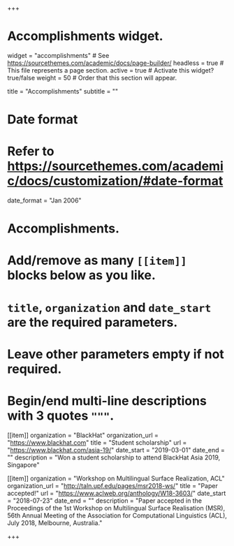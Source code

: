 +++
# Accomplishments widget.
widget = "accomplishments"  # See https://sourcethemes.com/academic/docs/page-builder/
headless = true  # This file represents a page section.
active = true  # Activate this widget? true/false
weight = 50  # Order that this section will appear.

title = "Accomplish&shy;ments"
subtitle = ""

# Date format
#   Refer to https://sourcethemes.com/academic/docs/customization/#date-format
date_format = "Jan 2006"

# Accomplishments.
#   Add/remove as many `[[item]]` blocks below as you like.
#   `title`, `organization` and `date_start` are the required parameters.
#   Leave other parameters empty if not required.
#   Begin/end multi-line descriptions with 3 quotes `"""`.

[[item]]
  organization = "BlackHat"
  organization_url = "https://www.blackhat.com"
  title = "Student scholarship"
  url = "https://www.blackhat.com/asia-19/"
  date_start = "2019-03-01"
  date_end = ""
  description = "Won a student scholarship to attend BlackHat Asia 2019, Singapore"

[[item]]
  organization = "Workshop on Multilingual Surface Realization, ACL"
  organization_url = "http://taln.upf.edu/pages/msr2018-ws/"
  title = "Paper accepted!"
  url = "https://www.aclweb.org/anthology/W18-3603/"
  date_start = "2018-07-23"
  date_end = ""
  description = "Paper accepted in the Proceedings of the 1st Workshop on Multilingual Surface Realisation (MSR), 56th Annual Meeting of the Association for Computational Linguistics (ACL), July 2018, Melbourne, Australia."

+++
